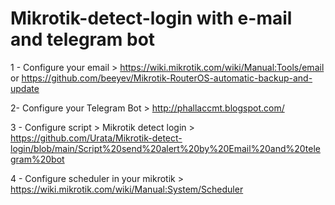 # Mikrotik-detect-login with e-mail and telegram bot

1 - Configure your email > https://wiki.mikrotik.com/wiki/Manual:Tools/email or https://github.com/beeyev/Mikrotik-RouterOS-automatic-backup-and-update

2- Configure your Telegram Bot > http://phallaccmt.blogspot.com/

3 - Configure script > Mikrotik detect login >  https://github.com/Urata/Mikrotik-detect-login/blob/main/Script%20send%20alert%20by%20Email%20and%20telegram%20bot

4 - Configure scheduler in your mikrotik > https://wiki.mikrotik.com/wiki/Manual:System/Scheduler

